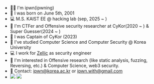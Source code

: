 
* 👨‍💻 I'm ipwn(ipwning)
* 🐤 I was born on June 5th, 2001
* 💻 M.S. KAIST EE @ hacking lab (sep, 2025 ~ )
* 🚩 I'm CTFer and Offensive security researcher at CyKor(2020 ~ )  & Super Guesser(2024 ~ )
* 👑 I was Captain of CyKor (2023)
* 🏫 I've studied Computer Science and Computer Security @ Korea University
* 💻 I work for [Zellic](https://zellic.io) as security engineer
* 🧐 I'm interested in Offensive research (like static analysis, fuzzing, Reversing, etc.) & Computer Science, web3 security.
* 📮 Contact: ipwn@korea.ac.kr or ipwn.with@gmail.com
* <a href="http://ipwning.com" target="_blank"><img src="https://img.shields.io/badge/NOTION-white?style=flat&logo=notion&logoColor=000000"/></a>  <a href="http://ipwn.kr" target="_blank"><img src="https://img.shields.io/badge/BLOG-E2E2E2?style=flat&logo=bloglovin&logoColor=000000"></a>
